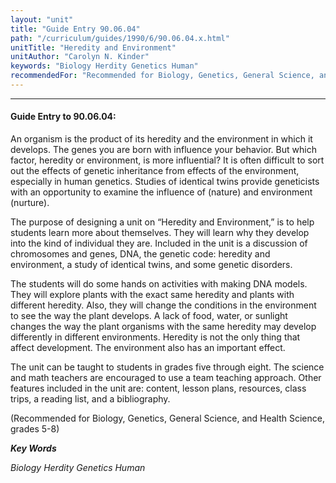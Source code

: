 ```yaml
---
layout: "unit"
title: "Guide Entry 90.06.04"
path: "/curriculum/guides/1990/6/90.06.04.x.html"
unitTitle: "Heredity and Environment"
unitAuthor: "Carolyn N. Kinder"
keywords: "Biology Herdity Genetics Human"
recommendedFor: "Recommended for Biology, Genetics, General Science, and Health Science, grades 5-8"
---
```

<body>
<hr/>
 <h4>
  Guide Entry to 90.06.04:
 </h4>
 An organism is the product of its heredity and the environment in which it develops. The genes you are born with influence your behavior. But which factor, heredity or environment, is more influential? It is often difficult to sort out the effects of genetic inheritance from effects of the environment, especially in human genetics. Studies of identical twins provide geneticists with an opportunity to examine the influence of (nature) and environment (nurture).
 <p>
  The purpose of designing a unit on “Heredity and Environment,” is to help students learn more about themselves. They will learn why they develop into the kind of individual they are. Included in the unit is a discussion of chromosomes and genes, DNA, the genetic code: heredity and environment, a study of identical twins, and some genetic disorders.
 </p>
 <p>
  The students will do some hands on activities with making DNA models. They will explore plants with the exact same heredity and plants with different heredity. Also, they will change the conditions in the environment to see the way the plant develops. A lack of food, water, or sunlight changes the way the plant organisms with the same heredity may develop differently in different environments. Heredity is not the only thing that affect development. The environment also has an important effect.
 </p>
 <p>
  The unit can be taught to students in grades five through eight. The science and math teachers are encouraged to use a team teaching approach. Other features included in the unit are: content, lesson plans, resources, class trips, a reading list, and a bibliography.
 </p>
 <p>
  (Recommended for Biology, Genetics, General Science, and Health Science, grades 5-8)
 </p>
<p>
  <b>
   <i>
    Key Words
   </i>
  </b>
  <br/>
 </p>
 <p>
  <i>
   Biology Herdity Genetics Human
  </i>
 </p>

</body>
